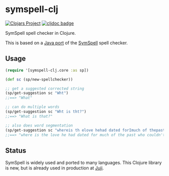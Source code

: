 # symspell-clj

[![Clojars Project](https://img.shields.io/clojars/v/org.clojars.huahaiy/symspell-clj.svg?color=success)](https://clojars.org/org.clojars.huahaiy/symspell-clj)
[![cljdoc badge](https://cljdoc.org/badge/juji-io/symspell-clj)](https://cljdoc.org/d/juji-io/symspell-clj)


SymSpell spell checker in Clojure.

This is based on a [Java port](https://github.com/rxp90/jsymspell) of the [SymSpell](https://github.com/wolfgarbe/SymSpell) spell checker.

## Usage

```clojure
(require '[symspell-clj.core :as sp])

(def sc (sp/new-spellchecker))

;; get a suggested corrected string
(sp/get-suggestion sc "Wht")
;;==> "What"

;; can do multiple words
(sp/get-suggestion sc "Wht is tht?")
;;==> "What is that?"

;; also does word segmentation
(sp/get-suggestion sc "whereis th elove hehad dated forImuch of thepast who couqdn'tread in sixtgrade and ins pired him")
;;==> "where is the love he had dated for much of the past who couldn't read in sixth grade and inspired him"

```

## Status

SymSpell is widely used and ported to many languages. This Clojure library is new, but is already used in production at [Juji](https://juji.io).
